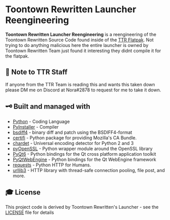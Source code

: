 # Toontown Rewritten Launcher Reengineering

**Toontown Rewritten Launcher Reengineering** is a reengineering of the Toontown Rewritten Source Code found inside of the [TTR Flatpak](https://www.xytime.xyz/flatpaks/ttr/index.html). Not trying to do anything malicious here the entire launcher is owned by Toontown Rewritten Team just found it interesting they didnt compile it for the flatpak.

## 📝 Note to TTR Staff
If anyone from the TTR Team is reading this and wants this taken down please DM me on Discord at Nora#2878 to request for me to take it down.

## 🗝 Built and managed with 
* [Python](https://www.python.org/) - Coding Language
* [PyInstaller](https://www.pyinstaller.org/) - Compiler
* [bsdiff4](https://pypi.org/project/bsdiff4/) - binary diff and patch using the BSDIFF4-format
* [certifi](https://pypi.org/project/certifi/) - Python package for providing Mozilla's CA Bundle.
* [chardet](https://pypi.org/project/chardet/) - Universal encoding detector for Python 2 and 3
* [pyOpenSSL](https://pypi.org/project/pyOpenSSL/) - Python wrapper module around the OpenSSL library
* [PyQt6](https://pypi.org/project/PyQt6/) - Python bindings for the Qt cross platform application toolkit
* [PyQtWebEngine](https://pypi.org/project/PyQtWebEngine/) - Python bindings for the Qt WebEngine framework
* [requests](https://pypi.org/project/requests/) - Python HTTP for Humans.
* [urllib3](https://pypi.org/project/urllib3/) - HTTP library with thread-safe connection pooling, file post, and more.

## 🎓 License
This project code is derived by Toontown Rewritten's Launcher - see the [LICENSE](LICENSE.md) file for details

